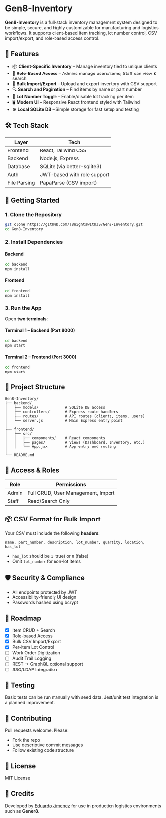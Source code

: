 # Gen8-Inventory

**Gen8-Inventory** is a full-stack inventory management system designed to be simple, secure, and highly customizable for manufacturing and logistics workflows. It supports client-based item tracking, lot number control, CSV import/export, and role-based access control.

## 🔧 Features

- 📦 **Client-Specific Inventory** – Manage inventory tied to unique clients
- 🔐 **Role-Based Access** – Admins manage users/items; Staff can view & search
- 🔄 **Bulk Import/Export** – Upload and export inventory with CSV support
- 🔍 **Search and Pagination** – Find items by name or part number
- 🔢 **Lot Number Toggle** – Enable/disable lot tracking per item
- 🖥️ **Modern UI** – Responsive React frontend styled with Tailwind
- ⚙️ **Local SQLite DB** – Simple storage for fast setup and testing

## 🛠️ Tech Stack

| Layer        | Tech                        |
| ------------ | --------------------------- |
| Frontend     | React, Tailwind CSS         |
| Backend      | Node.js, Express            |
| Database     | SQLite (via better-sqlite3) |
| Auth         | JWT-based with role support |
| File Parsing | PapaParse (CSV import)      |

## 🚀 Getting Started

### 1. Clone the Repository

```bash
git clone https://github.com/l8nightswithJS/Gen8-Inventory.git
cd Gen8-Inventory
```

### 2. Install Dependencies

#### Backend

```bash
cd backend
npm install
```

#### Frontend

```bash
cd frontend
npm install
```

### 3. Run the App

Open **two terminals**:

#### Terminal 1 – Backend (Port 8000)

```bash
cd backend
npm start
```

#### Terminal 2 – Frontend (Port 3000)

```bash
cd frontend
npm start
```

## 📁 Project Structure

```
Gen8-Inventory/
├── backend/
│   ├── models/            # SQLite DB access
│   ├── controllers/       # Express route handlers
│   ├── routes/            # API routes (clients, items, users)
│   └── server.js          # Main Express entry point
│
├── frontend/
│   ├── src/
│   │   ├── components/    # React components
│   │   ├── pages/         # Views (Dashboard, Inventory, etc.)
│   │   └── App.jsx        # App entry and routing
│
└── README.md
```

## 🔐 Access & Roles

| Role  | Permissions                        |
| ----- | ---------------------------------- |
| Admin | Full CRUD, User Management, Import |
| Staff | Read/Search Only                   |

## 📦 CSV Format for Bulk Import

Your CSV must include the following **headers**:

```
name, part_number, description, lot_number, quantity, location, has_lot
```

- `has_lot` should be `1` (true) or `0` (false)
- Omit `lot_number` for non-lot items

## 🛡️ Security & Compliance

- All endpoints protected by JWT
- Accessibility-friendly UI design
- Passwords hashed using bcrypt

## 🧭 Roadmap

- [x] Item CRUD + Search
- [x] Role-based Access
- [x] Bulk CSV Import/Export
- [x] Per-item Lot Control
- [ ] Work Order Digitization
- [ ] Audit Trail Logging
- [ ] REST → GraphQL optional support
- [ ] SSO/LDAP Integration

## 🧪 Testing

Basic tests can be run manually with seed data. Jest/unit test integration is a planned improvement.

## 🤝 Contributing

Pull requests welcome. Please:

- Fork the repo
- Use descriptive commit messages
- Follow existing code structure

## 📄 License

MIT License

## 🧠 Credits

Developed by [Eduardo Jimenez](https://github.com/l8nightswithJS) for use in production logistics environments such as **Gener8**.
